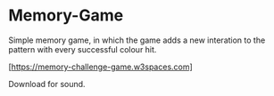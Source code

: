 # Memory-Game

Simple memory game, in which the game adds a new interation to the pattern with every successful colour hit.

[https://memory-challenge-game.w3spaces.com]

Download for sound.
